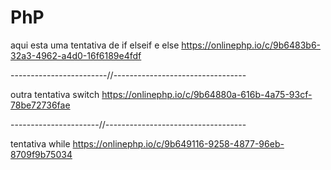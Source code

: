 # PhP
aqui esta uma tentativa de if elseif e else
https://onlinephp.io/c/9b6483b6-32a3-4962-a4d0-16f6189e4fdf



------------------------//---------------------------------


outra tentativa switch 
https://onlinephp.io/c/9b64880a-616b-4a75-93cf-78be72736fae




----------------------//-----------------------------------



tentativa while 
https://onlinephp.io/c/9b649116-9258-4877-96eb-8709f9b75034
